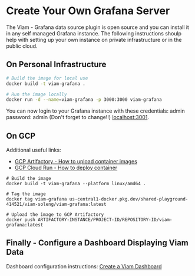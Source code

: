 # Create Your Own Grafana Server

The Viam - Grafana data source plugin is open source and you can install it in any self managed Grafana instance.
The following instructions shoulp help with setting up your own instance on private infrastructure or in the public cloud.

## On Personal Infrastructure

```bash
# Build the image for local use
docker build -t viam-grafana .

# Run the image locally
docker run -d --name=viam-grafana -p 3000:3000 viam-grafana
```

You can now login to your Grafana instance with these credentials: admin password: admin (Don't forget to change!!) [localhost:3001](http://localhost:3001).

## On GCP

Additional useful links:

- [GCP Artifactory - How to upload container images](https://cloud.google.com/artifact-registry/docs/docker/store-docker-container-images)
- [GCP Cloud Run - How to deploy container](https://cloud.google.com/run/docs/deploying)

```
# Build the image
docker build -t viam-grafana --platform linux/amd64 .

# Tag the image
docker tag viam-grafana us-central1-docker.pkg.dev/shared-playground-414521/viam-soleng/viam-grafana:latest

# Upload the image to GCP Artifactory
docker push ARTIFACTORY-INSTANCE/PROJECT-ID/REPOSITORY-ID/viam-grafana:latest
```


## Finally - Configure a Dashboard Displaying Viam Data

Dashboard configuration instructions: [Create a Viam Dashboard](configure-dashboard.md)


